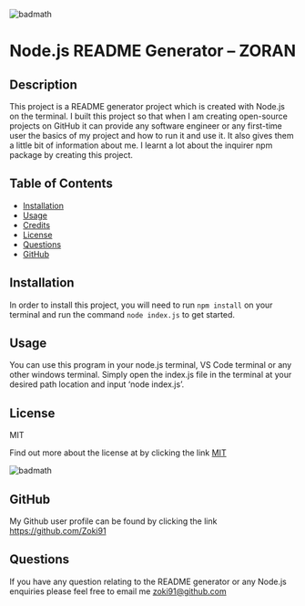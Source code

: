 
![badmath](https://img.shields.io/apm/l/vim-mode)
# Node.js README Generator – ZORAN


## Description
This project is a README generator project which is created with Node.js on the terminal. I built this project so that when I am creating open-source projects on GitHub it can provide any software engineer or any first-time user the basics of my project and how to run it and use it. It also gives them a little bit of information about me.  I learnt a lot about the inquirer npm package by creating this project.


## Table of Contents
- [Installation](#installation)
- [Usage](#usage)
- [Credits](#credits)
- [License](#license)
- [Questions](#questions)
- [GitHub](#github)


## Installation
In order to install this project, you will need to run `npm install` on your terminal and run the command `node index.js` to get started.


## Usage
You can use this program in your node.js terminal, VS Code terminal or any other windows terminal. Simply open the index.js file in the terminal at your desired path location and input ‘node index.js’.


## License
MIT 

Find out more about the license at by clicking the link [MIT](license.txt) 

![badmath](https://img.shields.io/apm/l/vim-mode)
  

## GitHub
My Github user profile can be found by clicking the link https://github.com/Zoki91


## Questions
If you have any question relating to the README generator or any Node.js enquiries please feel free to email me zoki91@github.com